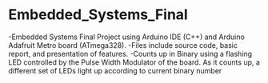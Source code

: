 # Embedded_Systems_Final

-Embedded Systems Final Project using Arduino IDE (C++) and Arduino Adafruit Metro board (ATmega328). 
-Files include source code, basic report, and presentation of features.
-Counts up in Binary using a flashing LED controlled by the Pulse Width Modulator of the board. As it counts up, a different set of LEDs light up according to current binary number

